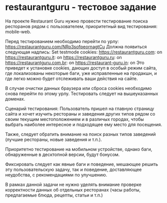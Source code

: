 # restaurantguru - тестовое задание

На проекте Restaurant Guru нужно провести тестирование поиска ресторанов рядом с пользователем, приоритетный вид тестирования: mobile-web.

Перед тестированием необходимо перейти по урлу: https://restaurantguru.com/NRo3sofpeornagtCu
Должна появиться следующая надпись:
Set testmode cookies:
https://restaurantguru.com: on
https://restaurantguru.it: on
https://restaurantguru.ru: on
https://restaurantguru.com.br: on
https://restaurant-guru.in: on
Это приведет к установке cookies, дающих доступ в особый режим сайта, где локализованы некоторые баги, уже исправленные
на продакшн, и где легко можно будет отслеживать ваши действия на сайте.

В случае очистки данных браузера или сброса cookies необходимо снова перейти по этому урлу.
Тестировать следует на вышеуказанных доменах.

Сценарий тестирования:
Пользователь пришел на главную страницу сайта и хочет изучить рестораны и заведения других типов рядом
со своим текущим местоположением и в различых городах, чтобы выбрать наиболее интересное и подходящее ему место для посещения.

Также, следует обратить внимание на поиск разных типов заведений (лучшие рестораны, новые заведения и т.п.).

Приоритетно тестирование на мобильном устройстве, однако баги, обнаруженные в десктопной версии, будут бонусом.

Фиксировать следует как явные баги и поведение, мешающее решить эту пользовательскую задачу, так и поведение,
доставляющее неудобства, с рекомендациями по улучшению.

В рамках данной задачи не нужно уделять внимание проверке корректности данных об отдельных ресторанах
(часы работы, предлагаемые блюда, рецепты, статьи и т.п.)